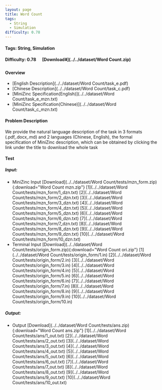 ```yaml
---
layout: page
title: Word Count
tags:
  - String
  - Simulation
difficulty: 0.78
---
```


#### Tags: String, Simulation
#### Difficulty: 0.78 &nbsp;&nbsp;&nbsp;&nbsp; [Download⬇️](../../dataset/Word Count.zip)
#### Overview
- [English Description](../../dataset/Word Count/task_e.pdf)
- [Chinese Description](../../dataset/Word Count/task_c.pdf)
- [MiniZinc Specification(English)](../../dataset/Word Count/task_e_mzn.txt)
- [MiniZinc Specification(Chinese)](../../dataset/Word Count/task_c_mzn.txt)

#### Problem Description
We provide the natural language description of the task in 3 formats (.pdf,.docx,.md) and 2 languages (Chinese, English), the formal specification of MiniZinc description, which can be obtained by clicking the link under the title to download the whole task
#### Test
##### Input:
- MiniZinc Input [Download](../../dataset/Word Count/tests/mzn_form.zip){:download="Word Count mzn.zip"} [1](../../dataset/Word Count/tests/mzn_form/1_dzn.txt) [2](../../dataset/Word Count/tests/mzn_form/2_dzn.txt) [3](../../dataset/Word Count/tests/mzn_form/3_dzn.txt) [4](../../dataset/Word Count/tests/mzn_form/4_dzn.txt) [5](../../dataset/Word Count/tests/mzn_form/5_dzn.txt) [6](../../dataset/Word Count/tests/mzn_form/6_dzn.txt) [7](../../dataset/Word Count/tests/mzn_form/7_dzn.txt) [8](../../dataset/Word Count/tests/mzn_form/8_dzn.txt) [9](../../dataset/Word Count/tests/mzn_form/9_dzn.txt) [10](../../dataset/Word Count/tests/mzn_form/10_dzn.txt) 
- Terminal Input [Download](../../dataset/Word Count/tests/origin_form.zip){:download="Word Count ori.zip"} [1](../../dataset/Word Count/tests/origin_form/1.in) [2](../../dataset/Word Count/tests/origin_form/2.in) [3](../../dataset/Word Count/tests/origin_form/3.in) [4](../../dataset/Word Count/tests/origin_form/4.in) [5](../../dataset/Word Count/tests/origin_form/5.in) [6](../../dataset/Word Count/tests/origin_form/6.in) [7](../../dataset/Word Count/tests/origin_form/7.in) [8](../../dataset/Word Count/tests/origin_form/8.in) [9](../../dataset/Word Count/tests/origin_form/9.in) [10](../../dataset/Word Count/tests/origin_form/10.in) 

##### Output:
- Output [Download](../../dataset/Word Count/tests/ans.zip){:download="Word Count ans.zip"} [1](../../dataset/Word Count/tests/ans/1_out.txt) [2](../../dataset/Word Count/tests/ans/2_out.txt) [3](../../dataset/Word Count/tests/ans/3_out.txt) [4](../../dataset/Word Count/tests/ans/4_out.txt) [5](../../dataset/Word Count/tests/ans/5_out.txt) [6](../../dataset/Word Count/tests/ans/6_out.txt) [7](../../dataset/Word Count/tests/ans/7_out.txt) [8](../../dataset/Word Count/tests/ans/8_out.txt) [9](../../dataset/Word Count/tests/ans/9_out.txt) [10](../../dataset/Word Count/tests/ans/10_out.txt) 

